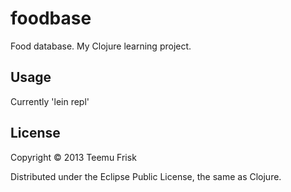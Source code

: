 # foodbase

Food database.
My Clojure learning project.

## Usage

Currently 'lein repl'

## License

Copyright © 2013 Teemu Frisk

Distributed under the Eclipse Public License, the same as Clojure.
